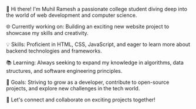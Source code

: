 👋 Hi there! I'm Muhil Ramesh a passionate college student diving deep into the world of web development and computer science.

🌐 Currently working on: Building an exciting new website project to showcase my skills and creativity.

💡 Skills: Proficient in HTML, CSS, JavaScript, and eager to learn more about backend technologies and frameworks.

📚 Learning: Always seeking to expand my knowledge in algorithms, data structures, and software engineering principles.

🚀 Goals: Striving to grow as a developer, contribute to open-source projects, and explore new challenges in the tech world.

🔗 Let's connect and collaborate on exciting projects together!


<!---
muhilramesh/muhilramesh is a ✨ special ✨ repository because its `README.md` (this file) appears on your GitHub profile.
You can click the Preview link to take a look at your changes.
--->

